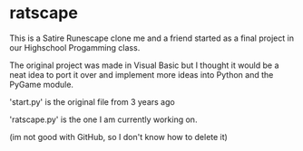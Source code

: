 # ratscape
This is a Satire Runescape clone me and a friend started as a final project in our Highschool Progamming class. 

The original project was made in Visual Basic but I thought it would be a neat idea to port it over and implement
more ideas into Python and the PyGame module.

'start.py' is the original file from 3 years ago

'ratscape.py' is the one I am currently working on.


(im not good with GitHub, so I don't know how to delete it)
